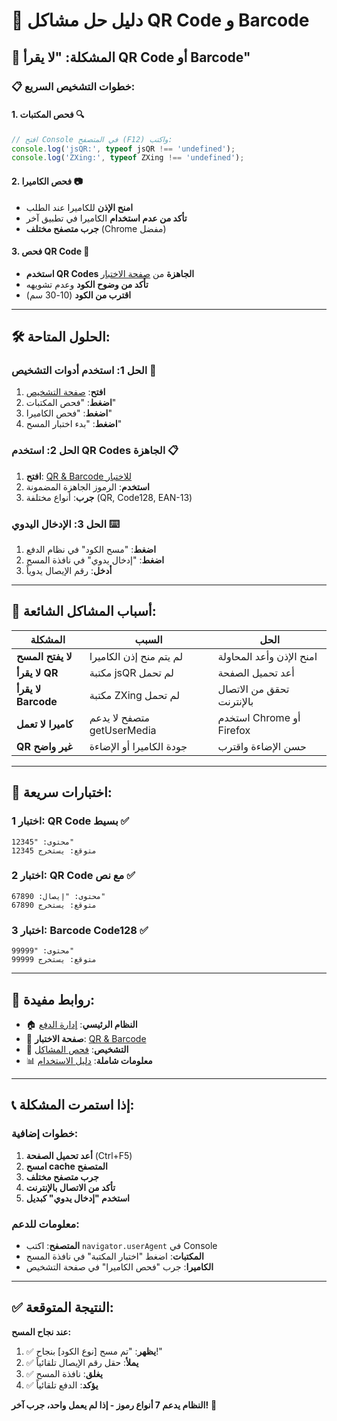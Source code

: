 # 🔧 دليل حل مشاكل QR Code و Barcode

## 🚨 **المشكلة: "لا يقرأ QR Code أو Barcode"**

### 📋 **خطوات التشخيص السريع:**

#### **1. فحص المكتبات** 🔍
```javascript
// افتح Console في المتصفح (F12) واكتب:
console.log('jsQR:', typeof jsQR !== 'undefined');
console.log('ZXing:', typeof ZXing !== 'undefined');
```

#### **2. فحص الكاميرا** 📷
- **امنح الإذن** للكاميرا عند الطلب
- **تأكد من عدم استخدام** الكاميرا في تطبيق آخر
- **جرب متصفح مختلف** (Chrome مفضل)

#### **3. فحص QR Code** 📱
- **استخدم QR Codes الجاهزة** من [صفحة الاختبار](/qr-test.html)
- **تأكد من وضوح الكود** وعدم تشويهه
- **اقترب من الكود** (10-30 سم)

---

## 🛠️ **الحلول المتاحة:**

### **الحل 1: استخدم أدوات التشخيص** 🔧
1. **افتح**: [صفحة التشخيص](/simple-qr-test.html)
2. **اضغط**: "فحص المكتبات" 
3. **اضغط**: "فحص الكاميرا"
4. **اضغط**: "بدء اختبار المسح"

### **الحل 2: استخدم QR Codes الجاهزة** 📋
1. **افتح**: [QR & Barcode للاختبار](/qr-test.html)
2. **استخدم**: الرموز الجاهزة المضمونة
3. **جرب**: أنواع مختلفة (QR, Code128, EAN-13)

### **الحل 3: الإدخال اليدوي** ⌨️
1. **اضغط**: "مسح الكود" في نظام الدفع
2. **اضغط**: "إدخال يدوي" في نافذة المسح
3. **أدخل**: رقم الإيصال يدوياً

---

## 🎯 **أسباب المشاكل الشائعة:**

| المشكلة | السبب | الحل |
|---------|-------|------|
| **لا يفتح المسح** | لم يتم منح إذن الكاميرا | امنح الإذن وأعد المحاولة |
| **لا يقرأ QR** | مكتبة jsQR لم تحمل | أعد تحميل الصفحة |
| **لا يقرأ Barcode** | مكتبة ZXing لم تحمل | تحقق من الاتصال بالإنترنت |
| **كاميرا لا تعمل** | متصفح لا يدعم getUserMedia | استخدم Chrome أو Firefox |
| **QR غير واضح** | جودة الكاميرا أو الإضاءة | حسن الإضاءة واقترب |

---

## 🧪 **اختبارات سريعة:**

### **اختبار 1: QR Code بسيط** ✅
```
محتوى: "12345"
متوقع: يستخرج 12345
```

### **اختبار 2: QR Code مع نص** ✅
```
محتوى: "إيصال: 67890"
متوقع: يستخرج 67890
```

### **اختبار 3: Barcode Code128** ✅
```
محتوى: "99999"
متوقع: يستخرج 99999
```

---

## 🔗 **روابط مفيدة:**

- 🏠 **النظام الرئيسي**: [إدارة الدفع](/admin/payment-management.html)
- 🧪 **صفحة الاختبار**: [QR & Barcode](/qr-test.html)
- 🔧 **التشخيص**: [فحص المشاكل](/simple-qr-test.html)
- 📊 **معلومات شاملة**: [دليل الاستخدام](/barcode-qr-test.html)

---

## 📞 **إذا استمرت المشكلة:**

### **خطوات إضافية:**
1. **أعد تحميل الصفحة** (Ctrl+F5)
2. **امسح cache المتصفح**
3. **جرب متصفح مختلف**
4. **تأكد من الاتصال بالإنترنت**
5. **استخدم "إدخال يدوي" كبديل**

### **معلومات للدعم:**
- **المتصفح**: اكتب `navigator.userAgent` في Console
- **المكتبات**: اضغط "اختبار المكتبة" في نافذة المسح
- **الكاميرا**: جرب "فحص الكاميرا" في صفحة التشخيص

---

## ✅ **النتيجة المتوقعة:**

**عند نجاح المسح:**
1. ✅ **يظهر**: "تم مسح [نوع الكود] بنجاح!"
2. ✅ **يملأ**: حقل رقم الإيصال تلقائياً
3. ✅ **يغلق**: نافذة المسح
4. ✅ **يؤكد**: الدفع تلقائياً

**النظام يدعم 7 أنواع رموز - إذا لم يعمل واحد، جرب آخر!** 🎯

